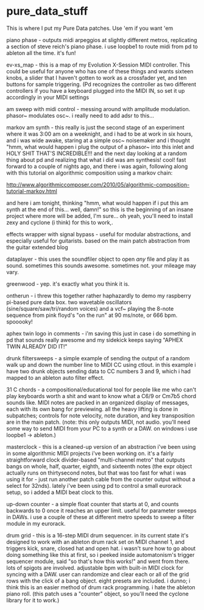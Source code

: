 # pure_data_stuff
This is where I put my Pure Data patches. Use 'em if you want 'em

piano phase - outputs midi arpeggios at slightly different metros,
replicating a section of steve reich's piano phase. i use loopbe1
to route midi from pd to ableton all the time. it's fun!

ev-xs_map - this is a map of my Evolution X-Session MIDI controller.
This could be useful for anyone who has one of these things and wants
sixteen knobs, a slider that I haven't gotten to work as a crossfader
yet, and ten buttons for sample triggering. (Pd recognizes the
controller as two different controllers if you have a keyboard plugged
into the MIDI IN, so set it up accordingly in your MIDI settings

am sweep with midi control - messing around with amplitude modulation.
phasor~ modulates osc~. i really need to add adsr to this...

markov am synth - this really is just the second stage of an experiment
where it was 3:00 am on a weeknight, and i had to be at work in six
hours, and i was wide awake, staring at a simple osc~ noisemaker and
i thought "hmm, what would happen i plug the output of a phasor~ into
this inlet and HOLY SHIT THAT'S INCREDIBLE!!! and the next day looking
at a random thing about pd and realizing that what i did was am
synthesis! cool! fast forward to a couple of nights ago, and there i was
again, following along with this tutorial on algorithmic composition
using a markov chain:

http://www.algorithmiccomposer.com/2010/05/algorithmic-composition-tutorial-markov.html

and here i am tonight, thinking "hmm, what would happen if i put this
am synth at the end of this... well, damn!" so this is the beginning of
an insane project where more will be added, I'm sure... oh yeah, you'll
need to install zexy and cyclone (i think) for this to work,.

effects wrapper with signal bypass - useful for modular abstractions, and
especially useful for guitarists. based on the main patch abstraction
from the guitar extended blog

dataplayer - this uses the soundfiler object to open _any_ file and play it
as sound. sometimes this sounds awesome. sometimes not. your mileage may vary.

greenwood - yep. it's exactly what you think it is.

ontherun - i threw this together rather haphazardly to demo my raspberry
pi-based pure data box. two wavetable oscillators (sine/square/saw/tri/random
voices) and a vcf~ playing the 8-note sequence from pink floyd's "on the run"
at 90 ms/note, or 666 bpm. spooooky!

aphex twin logo in comments - i'm saving this just in case i do something in pd
that sounds really awesome and my sidekick keeps saying "APHEX TWIN ALREADY DID
IT!"

drunk filtersweeps - a simple example of sending the output of a random walk up and
down the number line to MIDI CC using ctlout. in this example i have two drunk objects
sending data to CC numbers 3 and 9, which i had mapped to an ableton auto filter
effect.

31 C chords - a compositional/educational tool for people like me who can't play
keyboards worth a shit and want to know what a C6/9 or Cm7b5 chord sounds like. MIDI
notes are packed in an organized display of messages, each with its own bang for
previewing. all the heavy lifting is done in subpatches; controls for note velocity,
note duration, and key transposition are in the main patch. (note: this only outputs
MIDI, not audio. you'll need some way to send MIDI from your PC to a synth or a DAW.
on windows i use loopbe1 -> ableton.)

masterclock - this is a cleaned-up version of an abstraction i've been using in some
algorithmic MIDI projects i've been working on. it's a fairly straightforward clock
divider-based "multi-channel metro" that outputs bangs on whole, half, quarter, eighth,
and sixteenth notes (the expr object actually runs on thirtysecond notes, but that
was too fast for what i was using it for - just run another patch cable from the counter
output without a select for 32nds). lately i've been using pd to control a small eurorack
setup, so i added a MIDI beat clock to this.

up-down counter - a simple float counter that starts at 0, and counts backwards to 0 once
it reaches an upper limit. useful for parameter sweeps in DAWs. i use a couple of these at
different metro speeds to sweep a filter module in my eurorack.

drum grid - this is a 16-step MIDI drum sequencer. in its current state it's designed to
work with an ableton drum rack set on MIDI channel 1, and triggers kick, snare, closed hat
and open hat. i wasn't sure how to go about doing something like this at first, so i
peeked inside automatonism's trigger sequencer module, said "so that's how this works!"
and went from there. lots of spigots are involved. adjustable bpm with built-in MIDI
clock for syncing with a DAW. user can randomize and clear each or all of the grid rows
with the click of a bang object. eight presets are included. i dunno; i think this is
an easier method of drum rack programming. i hate the ableton piano roll. (this patch
uses a "counter" object, so you'll need the cyclone library for it to work.)
